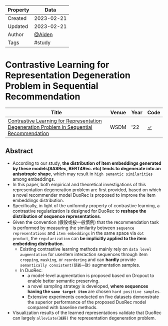 | Property  | Data |
|-|-|
| Created | 2023-02-21 |
| Updated | 2023-02-21 |
| Author | [@Aiden](https://github.com/Aidenzich) |
| Tags | #study |

# Contrastive Learning for Representation Degeneration Problem in Sequential Recommendation
| Title | Venue | Year | Code |
|-|-|-|-|
| [Contrastive Learning for Representation Degeneration Problem in Sequential Recommendation](https://dl.acm.org/doi/pdf/10.1145/3488560.3498433)  | WSDM | '22 | [✓](https://github.com/RuihongQiu/DuoRec) |

## Abstract
- According to our study, **the distribution of item embeddings generated by these models(SASRec, BERT4Rec. etc) tends to degenerate into an [anisotropic](https://www.google.com/search?q=anisotropic&rlz=1C5CHFA_enTW974TW974&oq=anisotropic&aqs=chrome..69i57j0i512l5j69i60l2.2546j0j7&sourceid=chrome&ie=UTF-8) shape**, which may result in `high semantic similarities` among embeddings. 
- In this paper, both empirical and theoretical investigations of this representation degeneration problem are first provided, based on which a novel recommender model DuoRec is proposed to improve the item embeddings distribution.
- Specifically, in light of the uniformity property of contrastive learning, a contrastive regularization is designed for DuoRec to **reshape the distribution of sequence representations**. 
- Given the convention (假設或按一般慣例) that the recommendation task is performed by measuring the similarity between `sequence representations` and `item embeddings` in the same space via `dot product`, the `regularization` can **be implicitly applied to the item embedding distribution**. 
    - Existing contrastive learning methods mainly rely on `data level augmentation` for useritem interaction sequences through item `cropping`, `masking`, or `reordering` and can **hardly** provide `semantically consistent(語義一致)` augmentation samples. 
    - In DuoRec:
        - a model-level augmentation is proposed based on Dropout to enable better semantic preserving. 
        - a novel sampling strategy is developed, **where sequences having the `same target item`** are chosen `hard positive samples`.
        - Extensive experiments conducted on five datasets demonstrate the superior performance of the proposed DuoRec model compared with baseline methods. 
- Visualization results of the learned representations validate that DuoRec can largely `alleviate(減輕)` the representation degeneration problem.